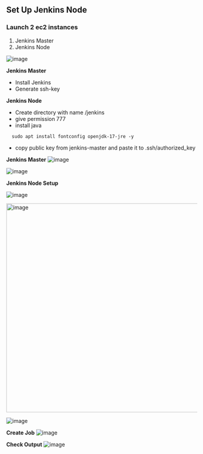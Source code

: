 ## Set Up Jenkins Node

### Launch 2 ec2 instances
1. Jenkins Master
2. Jenkins Node

![image](https://github.com/user-attachments/assets/023522f6-dc67-49c7-9cfe-177104ae915b)

**Jenkins Master**
- Install Jenkins
- Generate ssh-key
  

**Jenkins Node**
- Create directory with name /jenkins
- give permission 777
- install java
````
  sudo apt install fontconfig openjdk-17-jre -y
````
- copy public key from jenkins-master and paste it to .ssh/authorized_key

**Jenkins Master**
  ![image](https://github.com/user-attachments/assets/8b360150-6690-4b34-bbb9-52848df414ff)

  ![image](https://github.com/user-attachments/assets/d2b103cf-c29e-4ef2-888e-e04601dacdf5)

**Jenkins Node Setup**

![image](https://github.com/user-attachments/assets/1a9793dc-cf9b-480d-81c2-7c2d1d582f79)

<img width="1382" height="550" alt="image" src="https://github.com/user-attachments/assets/3a58d3f5-b6af-4357-a833-986df2fae5b5" />

![image](https://github.com/user-attachments/assets/e62a3690-66a7-473f-940f-5bf5b615c031)

**Create Job**
![image](https://github.com/user-attachments/assets/0fb931af-108b-4a32-89d9-577148cfb9df)

**Check Output**
![image](https://github.com/user-attachments/assets/0bf8f6f3-7ad6-45c5-8124-fe1384211e7a)
